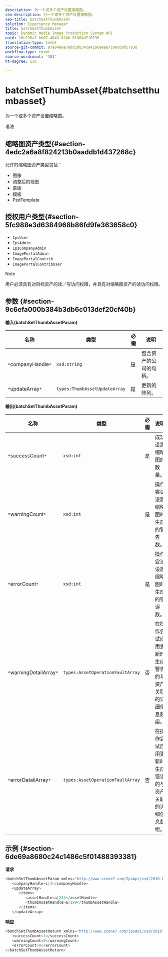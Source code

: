 ```yaml
---
description: 为一个或多个资产设置缩略图。
seo-description: 为一个或多个资产设置缩略图。
seo-title: batchSetThumbAsset
solution: Experience Manager
title: batchSetThumbAsset
topic: Dynamic Media Image Production System API
uuid: 16c298a7-bb07-4643-824b-8f864d7f0290
translation-type: tm+mt
source-git-commit: 97a84e8e7edd3d834ca42069eae7c09c00d57938
workflow-type: tm+mt
source-wordcount: '181'
ht-degree: 13%

---
```



# batchSetThumbAsset{#batchsetthumbasset}

为一个或多个资产设置缩略图。

语法

## 缩略图资产类型{#section-4edc2a6a8f824213b0aaddb1d437268c}

允许的缩略图资产类型包括：

* 图像
* 调整后的视图
* 蒙版
* 模板
* PsdTemplate

## 授权用户类型{#section-5fc988e3d6384968b86fd9fe363658c0}

* `IpsUser`
* `IpsAdmin`
* `IpsCompanyAdmin`
* `ImagePortalAdmin`
* `ImagePortalContrib`
* `ImagePortalContribUser`

>[!NOTE]
>
>用户必须具有对目标资产的读／写访问权限，并具有对缩略图资产的读访问权限。

## 参数 {#section-9c6efa000b384b3db6c013def20cf40b}

**输入(batchSetThumbAssetParam)**

| 名称 | 类型 | 必需 | 说明 |
|---|---|---|---|
| `*`companyHandle`*` | `xsd:string` | 是 | 包含资产的公司的句柄。 |
| `*`updateArray`*` | `types:ThumbAssetUpdateArray` | 是 | 更新的阵列。 |

**输出(batchSetThumbAssetParam)**

| 名称 | 类型 | 必需 | 说明 |
|---|---|---|---|
| `*`successCount`*` | `xsd:int` | 是 | 成功设置缩略图的数量。 |
| `*`warningCount`*` | `xsd:int` | 是 | 操作尝试设置缩略图时生成的警告数。 |
| `*`errorCount`*` | `xsd:int` | 是 | 操作尝试设置缩略图时生成的错误数。 |
| `*`warningDetailArray`*` | `types:AssetOperationFaultArray` | 否 | 在操作尝试应用更新时生成警告的与资产关联的详细信息数组。 |
| `*`errorDetailArray`*` | `types:AssetOperationFaultArray` | 否 | 在操作尝试应用更新时生成错误的与资产关联的详细信息数组。 |

## 示例 {#section-6de69a8680c24c1486c5f01488393381}

**请求**

```java
<batchSetThumbAssetParam xmlns="http://www.scene7.com/IpsApi/xsd/2010-01-31">
   <companyHandle>c|3</companyHandle>
   <updateArray>
      <items>
         <assetHandle>a|234</assetHandle>
         <thumbAssetHandle>a|189</thumbAssetHandle>
      </items>
   </updateArray>
```

**响应**

```java
<batchSetThumbAssetReturn xmlns="http://www.scene7.com/IpsApi/xsd/2010-01-31">
   <successCount>1</successCount>
   <warningCount>0</warningCount>
   <errorCount>0</errorCount>
</batchSetThumbAssetReturn>
```

